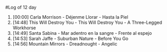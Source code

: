 #Log of 12 day

1. [00:00] Carla Morrison - Déjenme Llorar - Hasta la Piel
1. [14:48] This Will Destroy You - This Will Destroy You - A Three-Legged Workhorse
1. [14:49] Santa Sabina - Mar adentro en la sangre - Frente al espejo
1. [14:53] Sarah Jaffe - Suburban Nature - Before You Go
1. [14:56] Mountain Mirrors - Dreadnought - Angelic
